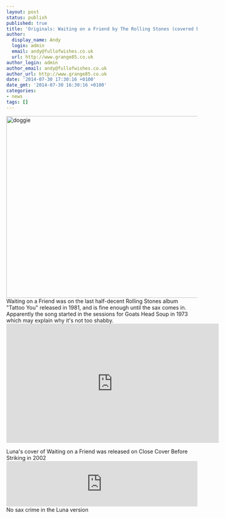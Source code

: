 ```yaml
---
layout: post
status: publish
published: true
title: 'Originals: Waiting on a Friend by The Rolling Stones (covered by Luna)'
author:
  display_name: Andy
  login: admin
  email: andy@fullofwishes.co.uk
  url: http://www.grange85.co.uk
author_login: admin
author_email: andy@fullofwishes.co.uk
author_url: http://www.grange85.co.uk
date: '2014-07-30 17:30:16 +0100'
date_gmt: '2014-07-30 16:30:16 +0100'
categories:
- news
tags: []
---
```

<p><a href="https://www.flickr.com/photos/grange85/208210422" title="doggie by Andy Aldridge, on Flickr"><img class="aligncenter" src="https://farm1.staticflickr.com/59/208210422_670a6fea0a_z.jpg" width="640" height="480" alt="doggie"></a><br />
Waiting on a Friend was on the last half-decent Rolling Stones album "Tattoo You" released in 1981, and is fine enough until the sax comes in. Apparently the song started in the sessions for Goats Head Soup in 1973 which may explain why it's not too shabby.<br />
<iframe width="560" height="315" src="https://www.youtube.com/embed/MKLVmBOOqVU" frameborder="0" allowfullscreen></iframe>
<p>Luna's cover of Waiting on a Friend was released on Close Cover Before Striking in 2002<br />
<iframe style="border: 0; width: 100%; height: 120px;" src="http://bandcamp.com/EmbeddedPlayer/album=3884059705/size=large/bgcol=ffffff/linkcol=0687f5/tracklist=false/artwork=small/track=1581795912/transparent=true/" seamless><a href="http://luna.bandcamp.com/album/close-cover-before-striking">Close Cover Before Striking by Luna</a></iframe><br />
No sax crime in the Luna version</p>
